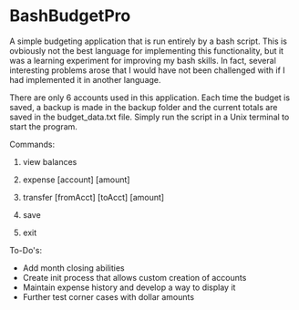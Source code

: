 BashBudgetPro
=============

A simple budgeting application that is run entirely by a bash script.  This is ovbiously not the best language
for implementing this functionality, but it was a learning experiment for improving my bash skills.  In fact, several interesting problems arose that I would have not been challenged with if I had implemented it in another language.

There are only 6 accounts used in this application.  Each time the budget is saved, a backup is made in
the backup folder and the current totals are saved in the budget_data.txt file.  Simply run the script in a Unix terminal to start the program.

Commands:

1) view balances

2) expense [account] [amount]

3) transfer [fromAcct] [toAcct] [amount]

4) save

5) exit


To-Do's:

- Add month closing abilities
- Create init process that allows custom creation of accounts
- Maintain expense history and develop a way to display it
- Further test corner cases with dollar amounts
